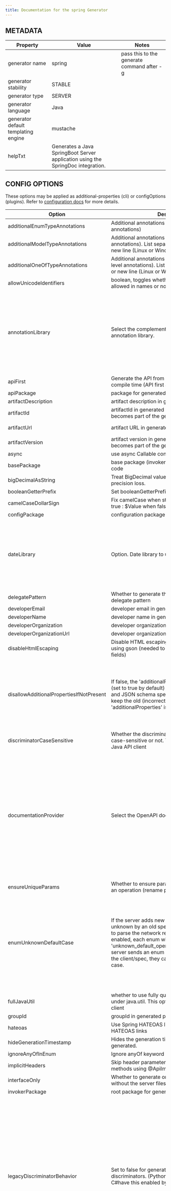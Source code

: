 ```yaml
---
title: Documentation for the spring Generator
---
```


## METADATA

| Property | Value | Notes |
| -------- | ----- | ----- |
| generator name | spring | pass this to the generate command after -g |
| generator stability | STABLE | |
| generator type | SERVER | |
| generator language | Java | |
| generator default templating engine | mustache | |
| helpTxt | Generates a Java SpringBoot Server application using the SpringDoc integration. | |

## CONFIG OPTIONS
These options may be applied as additional-properties (cli) or configOptions (plugins). Refer to [configuration docs](https://openapi-generator.tech/docs/configuration) for more details.

| Option | Description                                                                                                                                                                                                                                                                                                                                 | Values | Default                                                   |
| ------ |---------------------------------------------------------------------------------------------------------------------------------------------------------------------------------------------------------------------------------------------------------------------------------------------------------------------------------------------| ------ |-----------------------------------------------------------|
|additionalEnumTypeAnnotations| Additional annotations for enum type(class level annotations)                                                                                                                                                                                                                                                                               | | null                                                      |
|additionalModelTypeAnnotations| Additional annotations for model type(class level annotations). List separated by semicolon(;) or new line (Linux or Windows)                                                                                                                                                                                                               | | null                                                      |
|additionalOneOfTypeAnnotations| Additional annotations for oneOf interfaces(class level annotations). List separated by semicolon(;) or new line (Linux or Windows)                                                                                                                                                                                                         | |null|
|allowUnicodeIdentifiers| boolean, toggles whether unicode identifiers are allowed in names or not, default is false                                                                                                                                                                                                                                                  | | false                                                     |
|annotationLibrary| Select the complementary documentation annotation library.                                                                                                                                                                                                                                                                                  |<dl><dt>**none**</dt><dd>Do not annotate Model and Api with complementary annotations.</dd><dt>**swagger1**</dt><dd>Annotate Model and Api using the Swagger Annotations 1.x library.</dd><dt>**swagger2**</dt><dd>Annotate Model and Api using the Swagger Annotations 2.x library.</dd></dl>| swagger2                                                  |
|apiFirst| Generate the API from the OAI spec at server compile time (API first approach)                                                                                                                                                                                                                                                              | | false                                                     |
|apiPackage| package for generated api classes                                                                                                                                                                                                                                                                                                           | | org.openapitools.api                                      |
|artifactDescription| artifact description in generated pom.xml                                                                                                                                                                                                                                                                                                   | | OpenAPI Java                                              |
|artifactId| artifactId in generated pom.xml. This also becomes part of the generated library's filename                                                                                                                                                                                                                                                 | | openapi-spring                                            |
|artifactUrl| artifact URL in generated pom.xml                                                                                                                                                                                                                                                                                                           | | https://github.com/openapitools/openapi-generator         |
|artifactVersion| artifact version in generated pom.xml. This also becomes part of the generated library's filename                                                                                                                                                                                                                                           | | 1.0.0                                                     |
|async| use async Callable controllers                                                                                                                                                                                                                                                                                                              | | false                                                     |
|basePackage| base package (invokerPackage) for generated code                                                                                                                                                                                                                                                                                            | | org.openapitools                                          |
|bigDecimalAsString| Treat BigDecimal values as Strings to avoid precision loss.                                                                                                                                                                                                                                                                                 | | false                                                     |
|booleanGetterPrefix| Set booleanGetterPrefix                                                                                                                                                                                                                                                                                                                     | | get                                                       |
|camelCaseDollarSign| Fix camelCase when starting with $ sign. when true : $Value when false : $value                                                                                                                                                                                                                                                             | |false|
|configPackage| configuration package for generated code                                                                                                                                                                                                                                                                                                    | | org.openapitools.configuration                            ||containerDefaultToNull|Set containers (array, set, map) default to null| |false|
|dateLibrary| Option. Date library to use                                                                                                                                                                                                                                                                                                                 |<dl><dt>**joda**</dt><dd>Joda (for legacy app only)</dd><dt>**legacy**</dt><dd>Legacy java.util.Date </dd><dt>**java8-localdatetime**</dt><dd>Java 8 using LocalDateTime (for legacy app only)</dd><dt>**java8**</dt><dd>Java 8 native JSR310 (preferred for jdk 1.8+)</dd></dl>| java8                                                |
|delegatePattern| Whether to generate the server files using the delegate pattern                                                                                                                                                                                                                                                                             | | false                                                     |
|developerEmail| developer email in generated pom.xml                                                                                                                                                                                                                                                                                                        | | team@openapitools.org                                     |
|developerName| developer name in generated pom.xml                                                                                                                                                                                                                                                                                                         | | OpenAPI-Generator Contributors                            |
|developerOrganization| developer organization in generated pom.xml                                                                                                                                                                                                                                                                                                 | | OpenAPITools.org                                          |
|developerOrganizationUrl| developer organization URL in generated pom.xml                                                                                                                                                                                                                                                                                             | | http://openapitools.org                                   |
|disableHtmlEscaping| Disable HTML escaping of JSON strings when using gson (needed to avoid problems with byte[] fields)                                                                                                                                                                                                                                         | | false                                                     |
|disallowAdditionalPropertiesIfNotPresent| If false, the 'additionalProperties' implementation (set to true by default) is compliant with the OAS and JSON schema specifications. If true (default), keep the old (incorrect) behaviour that 'additionalProperties' is set to false by default.                                                                                        |<dl><dt>**false**</dt><dd>The 'additionalProperties' implementation is compliant with the OAS and JSON schema specifications.</dd><dt>**true**</dt><dd>Keep the old (incorrect) behaviour that 'additionalProperties' is set to false by default.</dd></dl>| true                                                      |
|discriminatorCaseSensitive| Whether the discriminator value lookup should be case-sensitive or not. This option only works for Java API client                                                                                                                                                                                                                          | | true                                                      |
|documentationProvider| Select the OpenAPI documentation provider.                                                                                                                                                                                                                                                                                                  |<dl><dt>**none**</dt><dd>Do not publish an OpenAPI specification.</dd><dt>**source**</dt><dd>Publish the original input OpenAPI specification.</dd><dt>**springfox**</dt><dd>Generate an OpenAPI 2 (fka Swagger RESTful API Documentation Specification) specification using SpringFox 2.x.Deprecated (for removal); use springdoc instead.</dd><dt>**springdoc**</dt><dd>Generate an OpenAPI 3 specification using SpringDoc.</dd></dl>| springdoc                                                 |
|ensureUniqueParams| Whether to ensure parameter names are unique in an operation (rename parameters that are not).                                                                                                                                                                                                                                              | | true                                                      |
|enumUnknownDefaultCase| If the server adds new enum cases, that are unknown by an old spec/client, the client will fail to parse the network response.With this option enabled, each enum will have a new case, 'unknown_default_open_api', so that when the server sends an enum case that is not known by the client/spec, they can safely fallback to this case. |<dl><dt>**false**</dt><dd>No changes to the enum's are made, this is the default option.</dd><dt>**true**</dt><dd>With this option enabled, each enum will have a new case, 'unknown_default_open_api', so that when the enum case sent by the server is not known by the client/spec, can safely be decoded to this case.</dd></dl>| false                                                     |
|fullJavaUtil| whether to use fully qualified name for classes under java.util. This option only works for Java API client                                                                                                                                                                                                                                 | | false                                                     |
|groupId| groupId in generated pom.xml                                                                                                                                                                                                                                                                                                                | | org.openapitools                                          |
|hateoas| Use Spring HATEOAS library to allow adding HATEOAS links                                                                                                                                                                                                                                                                                    | | false                                                     |
|hideGenerationTimestamp| Hides the generation timestamp when files are generated.                                                                                                                                                                                                                                                                                    | | false                                                     |
|ignoreAnyOfInEnum| Ignore anyOf keyword in enum                                                                                                                                                                                                                                                                                                                | | false                                                     |
|implicitHeaders| Skip header parameters in the generated API methods using @ApiImplicitParams annotation.                                                                                                                                                                                                                                                    | | false                                                     ||implicitHeadersRegex|Skip header parameters that matches given regex in the generated API methods using @ApiImplicitParams annotation. Note: this parameter is ignored when implicitHeaders=true| |null|
|interfaceOnly| Whether to generate only API interface stubs without the server files.                                                                                                                                                                                                                                                                      | | false                                                     |
|invokerPackage| root package for generated code                                                                                                                                                                                                                                                                                                             | | org.openapitools.api                                      |
|legacyDiscriminatorBehavior| Set to false for generators with better support for discriminators. (Python, Java, Go, PowerShell, C#have this enabled by default).                                                                                                                                                                                                         |<dl><dt>**true**</dt><dd>The mapping in the discriminator includes descendent schemas that allOf inherit from self and the discriminator mapping schemas in the OAS document.</dd><dt>**false**</dt><dd>The mapping in the discriminator includes any descendent schemas that allOf inherit from self, any oneOf schemas, any anyOf schemas, any x-discriminator-values, and the discriminator mapping schemas in the OAS document AND Codegen validates that oneOf and anyOf schemas contain the required discriminator and throws an error if the discriminator is missing.</dd></dl>| true                                                      |
|library| library template (sub-template)                                                                                                                                                                                                                                                                                                             |<dl><dt>**spring-boot**</dt><dd>Spring-boot Server application .</dd><dt>**spring-cloud**</dt><dd>Spring-Cloud-Feign client with Spring-Boot auto-configured settings.</dd><dt>**spring-http-interface**</dt><dd>Spring 6 HTTP interfaces (testing)</dd></dl>| spring-boot                                               |
|licenseName| The name of the license                                                                                                                                                                                                                                                                                                                     | | Unlicense                                                 |
|licenseUrl| The URL of the license                                                                                                                                                                                                                                                                                                                      | | http://unlicense.org                                      |
|modelPackage| package for generated models                                                                                                                                                                                                                                                                                                                | | org.openapitools.model                                    |
|openApiNullable| Enable OpenAPI Jackson Nullable library                                                                                                                                                                                                                                                                                                     | | true                                                      |
|parentArtifactId| parent artifactId in generated pom N.B. parentGroupId, parentArtifactId and parentVersion must all be specified for any of them to take effect                                                                                                                                                                                              | | null                                                      |
|parentGroupId| parent groupId in generated pom N.B. parentGroupId, parentArtifactId and parentVersion must all be specified for any of them to take effect                                                                                                                                                                                                 | | null                                                      |
|parentVersion| parent version in generated pom N.B. parentGroupId, parentArtifactId and parentVersion must all be specified for any of them to take effect                                                                                                                                                                                                 | | null                                                      |
|performBeanValidation| Use Bean Validation Impl. to perform BeanValidation                                                                                                                                                                                                                                                                                         | | false                                                     |
|prependFormOrBodyParameters| Add form or body parameters to the beginning of the parameter list.                                                                                                                                                                                                                                                                         | | false                                                     |
|reactive| wrap responses in Mono/Flux Reactor types (spring-boot only)                                                                                                                                                                                                                                                                                | | false                                                     ||requestMappingMode|Where to generate the class level @RequestMapping annotation.|<dl><dt>**api_interface**</dt><dd>Generate the @RequestMapping annotation on the generated Api Interface.</dd><dt>**controller**</dt><dd>Generate the @RequestMapping annotation on the generated Api Controller Implementation.</dd><dt>**none**</dt><dd>Do not add a class level @RequestMapping annotation.</dd></dl>|controller|
|responseWrapper| wrap the responses in given type (Future, Callable, CompletableFuture,ListenableFuture, DeferredResult, RxObservable, RxSingle or fully qualified type)                                                                                                                                                                                     | | null                                                      |
|returnSuccessCode| Generated server returns 2xx code                                                                                                                                                                                                                                                                                                           | | false                                                     |
|scmConnection| SCM connection in generated pom.xml                                                                                                                                                                                                                                                                                                         | | scm:git:git@github.com:openapitools/openapi-generator.git |
|scmDeveloperConnection| SCM developer connection in generated pom.xml                                                                                                                                                                                                                                                                                               | | scm:git:git@github.com:openapitools/openapi-generator.git |
|scmUrl| SCM URL in generated pom.xml                                                                                                                                                                                                                                                                                                                | | https://github.com/openapitools/openapi-generator         |
|serializableModel| boolean - toggle &quot;implements Serializable&quot; for generated models                                                                                                                                                                                                                                                                   | | false                                                     |
|singleContentTypes| Whether to select only one produces/consumes content-type by operation.                                                                                                                                                                                                                                                                     | | false                                                     |
|skipDefaultInterface| Whether to skip generation of default implementations for java8 interfaces                                                                                                                                                                                                                                                                  | | false                                                     |
|snapshotVersion| Uses a SNAPSHOT version.                                                                                                                                                                                                                                                                                                                    |<dl><dt>**true**</dt><dd>Use a SnapShot Version</dd><dt>**false**</dt><dd>Use a Release Version</dd></dl>| null                                                      |
|sortModelPropertiesByRequiredFlag| Sort model properties to place required parameters before optional parameters.                                                                                                                                                                                                                                                              | | true                                                      |
|sortParamsByRequiredFlag| Sort method arguments to place required parameters before optional parameters.                                                                                                                                                                                                                                                              | | true                                                      |
|sourceFolder| source folder for generated code                                                                                                                                                                                                                                                                                                            | | src/main/java                                             |
|testOutput| Set output folder for models and APIs tests                                                                                                                                                                                                                                                                                                 | | ${project.build.directory}/generated-test-sources/openapi |
|title| server title name or client service name                                                                                                                                                                                                                                                                                                    | | OpenAPI Spring                                            |
|unhandledException| Declare operation methods to throw a generic exception and allow unhandled exceptions (useful for Spring `@ControllerAdvice` directives).                                                                                                                                                                                                   | | false                                                     |
|useBeanValidation| Use BeanValidation API annotations                                                                                                                                                                                                                                                                                                          | | true                                                      |
|useFeignClientUrl| Whether to generate Feign client with url parameter.                                                                                                                                                                                                                                                                                        | |true|
|useJakartaEe| whether to use Jakarta EE namespace instead of javax                                                                                                                                                                                                                                                                                        | |false|
|useOptional| Use Optional container for optional parameters                                                                                                                                                                                                                                                                                              | | false|
|useSpringBoot3| Generate code and provide dependencies for use with Spring Boot 3.x. (Use jakarta instead of javax in imports). Enabling this option will also enable `useJakartaEe`.                                                                                                                                                                       | |false                                                     |
|useSpringController| Annotate the generated API as a Spring Controller                                                                                                                                                                                                                                                                                           | | false                                                     ||useSwaggerUI|Open the OpenApi specification in swagger-ui. Will also import and configure needed dependencies| |true|
|useTags| use tags for creating interface and controller classnames                                                                                                                                                                                                                                                                                   | | false                                                     |
|virtualService| Generates the virtual service. For more details refer - https://github.com/virtualansoftware/virtualan/wiki                                                                                                                                                                                                                                 | | false                                                     |
|withXml| whether to include support for application/xml content type and include XML annotations in the model (works with libraries that provide support for JSON and XML)                                                                                                                                                                           | | false                                                     |
|useResponseEntity| Use the `ResponseEntity` type to wrap return values of generated API methods. If disabled, method are annotated using a `@ResponseStatus` annotation, which has the status of the first response declared in the Api definition                                                                                                                                                                                                                                                              | | true                                                      |

## SUPPORTED VENDOR EXTENSIONS

| Extension name | Description | Applicable for | Default value |
| -------------- | ----------- | -------------- | ------------- |
|x-discriminator-value|Used with model inheritance to specify value for discriminator that identifies current model|MODEL|
|x-implements|Ability to specify interfaces that model must implements|MODEL|empty array
|x-setter-extra-annotation|Custom annotation that can be specified over java setter for specific field|FIELD|When field is array & uniqueItems, then this extension is used to add `@JsonDeserialize(as = LinkedHashSet.class)` over setter, otherwise no value
|x-tags|Specify multiple swagger tags for operation|OPERATION|null
|x-accepts|Specify custom value for 'Accept' header for operation|OPERATION|null
|x-content-type|Specify custom value for 'Content-Type' header for operation|OPERATION|null
|x-class-extra-annotation|List of custom annotations to be added to model|MODEL|null
|x-field-extra-annotation|List of custom annotations to be added to property|FIELD|null
|x-spring-paginated|Add org.springframework.data.domain.Pageable to controller method. Can be used to handle page & size query parameters|OPERATION|false
|x-version-param|Marker property that tells that this parameter would be used for endpoint versioning. Applicable for headers & query params. true/false|OPERATION_PARAMETER|null


## IMPORT MAPPING

| Type/Alias | Imports |
| ---------- | ------- |
|Array|java.util.List|
|ArrayList|java.util.ArrayList|
|BigDecimal|java.math.BigDecimal|
|Date|java.util.Date|
|DateTime|org.joda.time.*|
|File|java.io.File|
|HashMap|java.util.HashMap|
|LinkedHashSet|java.util.LinkedHashSet|
|List|java.util.*|
|LocalDate|org.joda.time.*|
|LocalDateTime|org.joda.time.*|
|LocalTime|org.joda.time.*|
|Map|java.util.Map|
|Set|java.util.*|
|Timestamp|java.sql.Timestamp|
|URI|java.net.URI|
|UUID|java.util.UUID|


## INSTANTIATION TYPES

| Type/Alias | Instantiated By |
| ---------- | --------------- |
|array|ArrayList|
|map|HashMap|
|set|LinkedHashSet|


## LANGUAGE PRIMITIVES

<ul class="column-ul">
<li>Boolean</li>
<li>Double</li>
<li>Float</li>
<li>Integer</li>
<li>Long</li>
<li>Object</li>
<li>String</li>
<li>boolean</li>
<li>byte[]</li>
</ul>

## RESERVED WORDS

<ul class="column-ul">
<li>abstract</li>
<li>apiclient</li>
<li>apiexception</li>
<li>apiresponse</li>
<li>assert</li>
<li>boolean</li>
<li>break</li>
<li>byte</li>
<li>case</li>
<li>catch</li>
<li>char</li>
<li>class</li>
<li>configuration</li>
<li>const</li>
<li>continue</li>
<li>default</li>
<li>do</li>
<li>double</li>
<li>else</li>
<li>enum</li>
<li>extends</li>
<li>file</li>
<li>final</li>
<li>finally</li>
<li>float</li>
<li>for</li>
<li>goto</li>
<li>if</li>
<li>implements</li>
<li>import</li>
<li>instanceof</li>
<li>int</li>
<li>interface</li>
<li>list</li>
<li>localreturntype</li>
<li>localvaraccept</li>
<li>localvaraccepts</li>
<li>localvarauthnames</li>
<li>localvarcollectionqueryparams</li>
<li>localvarcontenttype</li>
<li>localvarcontenttypes</li>
<li>localvarcookieparams</li>
<li>localvarformparams</li>
<li>localvarheaderparams</li>
<li>localvarpath</li>
<li>localvarpostbody</li>
<li>localvarqueryparams</li>
<li>long</li>
<li>native</li>
<li>new</li>
<li>null</li>
<li>object</li>
<li>package</li>
<li>private</li>
<li>protected</li>
<li>public</li>
<li>return</li>
<li>short</li>
<li>static</li>
<li>strictfp</li>
<li>stringutil</li>
<li>super</li>
<li>switch</li>
<li>synchronized</li>
<li>this</li>
<li>throw</li>
<li>throws</li>
<li>transient</li>
<li>try</li>
<li>void</li>
<li>volatile</li>
<li>while</li>
</ul>

## FEATURE SET


### Client Modification Feature
| Name | Supported | Defined By |
| ---- | --------- | ---------- |
|BasePath|✓|ToolingExtension
|Authorizations|✗|ToolingExtension
|UserAgent|✗|ToolingExtension
|MockServer|✗|ToolingExtension

### Data Type Feature
| Name | Supported | Defined By |
| ---- | --------- | ---------- |
|Custom|✗|OAS2,OAS3
|Int32|✓|OAS2,OAS3
|Int64|✓|OAS2,OAS3
|Float|✓|OAS2,OAS3
|Double|✓|OAS2,OAS3
|Decimal|✓|ToolingExtension
|String|✓|OAS2,OAS3
|Byte|✓|OAS2,OAS3
|Binary|✓|OAS2,OAS3
|Boolean|✓|OAS2,OAS3
|Date|✓|OAS2,OAS3
|DateTime|✓|OAS2,OAS3
|Password|✓|OAS2,OAS3
|File|✓|OAS2
|Uuid|✗|
|Array|✓|OAS2,OAS3
|Null|✗|OAS3
|AnyType|✗|OAS2,OAS3
|Object|✓|OAS2,OAS3
|Maps|✓|ToolingExtension
|CollectionFormat|✓|OAS2
|CollectionFormatMulti|✓|OAS2
|Enum|✓|OAS2,OAS3
|ArrayOfEnum|✓|ToolingExtension
|ArrayOfModel|✓|ToolingExtension
|ArrayOfCollectionOfPrimitives|✓|ToolingExtension
|ArrayOfCollectionOfModel|✓|ToolingExtension
|ArrayOfCollectionOfEnum|✓|ToolingExtension
|MapOfEnum|✓|ToolingExtension
|MapOfModel|✓|ToolingExtension
|MapOfCollectionOfPrimitives|✓|ToolingExtension
|MapOfCollectionOfModel|✓|ToolingExtension
|MapOfCollectionOfEnum|✓|ToolingExtension

### Documentation Feature
| Name | Supported | Defined By |
| ---- | --------- | ---------- |
|Readme|✓|ToolingExtension
|Model|✓|ToolingExtension
|Api|✓|ToolingExtension

### Global Feature
| Name | Supported | Defined By |
| ---- | --------- | ---------- |
|Host|✓|OAS2,OAS3
|BasePath|✓|OAS2,OAS3
|Info|✓|OAS2,OAS3
|Schemes|✗|OAS2,OAS3
|PartialSchemes|✓|OAS2,OAS3
|Consumes|✓|OAS2
|Produces|✓|OAS2
|ExternalDocumentation|✓|OAS2,OAS3
|Examples|✓|OAS2,OAS3
|XMLStructureDefinitions|✓|OAS2,OAS3
|MultiServer|✗|OAS3
|ParameterizedServer|✗|OAS3
|ParameterStyling|✗|OAS3
|Callbacks|✗|OAS3
|LinkObjects|✗|OAS3

### Parameter Feature
| Name | Supported | Defined By |
| ---- | --------- | ---------- |
|Path|✓|OAS2,OAS3
|Query|✓|OAS2,OAS3
|Header|✓|OAS2,OAS3
|Body|✓|OAS2
|FormUnencoded|✓|OAS2
|FormMultipart|✓|OAS2
|Cookie|✗|OAS3

### Schema Support Feature
| Name | Supported | Defined By |
| ---- | --------- | ---------- |
|Simple|✓|OAS2,OAS3
|Composite|✓|OAS2,OAS3
|Polymorphism|✓|OAS2,OAS3
|Union|✗|OAS3
|allOf|✗|OAS2,OAS3
|anyOf|✗|OAS3
|oneOf|✗|OAS3
|not|✗|OAS3

### Security Feature
| Name | Supported | Defined By |
| ---- | --------- | ---------- |
|BasicAuth|✓|OAS2,OAS3
|ApiKey|✓|OAS2,OAS3
|OpenIDConnect|✗|OAS3
|BearerToken|✗|OAS3
|OAuth2_Implicit|✓|OAS2,OAS3
|OAuth2_Password|✓|OAS2,OAS3
|OAuth2_ClientCredentials|✓|OAS2,OAS3
|OAuth2_AuthorizationCode|✓|OAS2,OAS3

### Wire Format Feature
| Name | Supported | Defined By |
| ---- | --------- | ---------- |
|JSON|✓|OAS2,OAS3
|XML|✓|OAS2,OAS3
|PROTOBUF|✗|ToolingExtension
|Custom|✓|OAS2,OAS3
